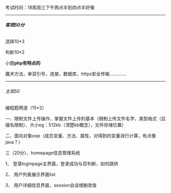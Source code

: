 考试时间：18周周三下午两点半到四点半好像

---

###### **客观50分**

选择10*3   

判断10*2

小题**php有特点的**

魔术方法，单双引号，连接，数据库，https安全传输.............

---

###### 主观50

编程题两道（15*2）

一、限制文件上传操作，掌握文件上传的基本（限制上传文件名字，类型格式（后缀名限制）、大小eg：512kb（清楚kb概念），文件存储位置）

二、面向对象oop（成员变量、方法、属性，对得到的变量进行计算，有点像java？）



三（20分）、homepage信息管理系统

1、 登录loginpage主界面，登录成功与否判断，如何跳转

2、 用户列表展示界面list

3、 用户详细信息界面，session会话增删改查